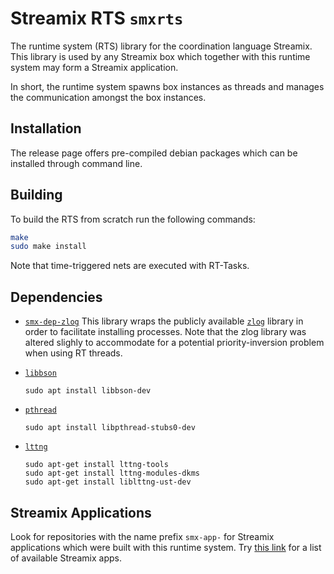 # Streamix RTS `smxrts`

The runtime system (RTS) library for the coordination language Streamix.
This library is used by any Streamix box which together with this runtime system may form a Streamix application.

In short, the runtime system spawns box instances as threads and manages the communication amongst the box instances.

## Installation

The release page offers pre-compiled debian packages which can be installed through command line.

## Building

To build the RTS from scratch run the following commands:

```sh
make
sudo make install
```

Note that time-triggered nets are executed with RT-Tasks.

## Dependencies
- [`smx-dep-zlog`](https://github.com/humdek-unibe-ch/smx-dep-zlog)
    This library wraps the publicly available [`zlog`](https://github.com/HardySimpson/zlog) library in order to facilitate installing processes.
    Note that the zlog library was altered slighly to accommodate for a potential priority-inversion problem when using RT threads.

 - [`libbson`](http://mongoc.org/libbson/current/index.html)

    ```
    sudo apt install libbson-dev
    ```

 - [`pthread`](https://computing.llnl.gov/tutorials/pthreads/)

    ```
    sudo apt install libpthread-stubs0-dev
    ```

 - [`lttng`](https://lttng.org/)

    ```
    sudo apt-get install lttng-tools
    sudo apt-get install lttng-modules-dkms
    sudo apt-get install liblttng-ust-dev
    ```

## Streamix Applications

Look for repositories with the name prefix `smx-app-` for Streamix applications which were built with this runtime system.
Try [this link](https://github.com/search?q=topic%3Astreamix-app+org%3Ahumdek-unibe-ch+fork%3Atrue&type=repositories) for a list of available Streamix apps.
